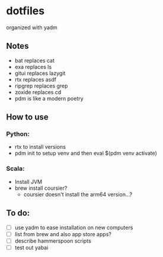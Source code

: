 # dotfiles
organized with yadm

## Notes
  - bat replaces cat
  - exa replaces ls
  - gitui replaces lazygit
  - rtx replaces asdf
  - ripgrep replaces grep
  - zoxide replaces cd
  - pdm is like a modern poetry

## How to use

### Python: 
  - rtx to install versions
  - pdm init to setup venv and then eval $(pdm venv activate)

### Scala:
  - Install JVM
  - brew install coursier?
    - coursier doesn't install the arm64 version...?

## To do: 
  - [ ] use yadm to ease installation on new computers
  - [ ] list from brew and also app store apps?
  - [ ] describe hammerspoon scripts
  - [ ] test out yabai
